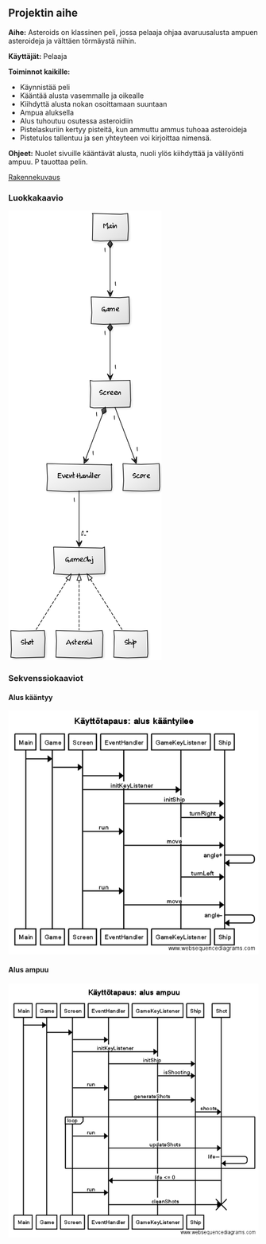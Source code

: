 ## Projektin aihe

**Aihe:** Asteroids on klassinen peli, jossa pelaaja ohjaa avaruusalusta ampuen asteroideja ja välttäen törmäystä niihin.

**Käyttäjät:** Pelaaja

**Toiminnot kaikille:** 
* Käynnistää peli
* Kääntää alusta vasemmalle ja oikealle
* Kiihdyttä alusta nokan osoittamaan suuntaan
* Ampua aluksella
* Alus tuhoutuu osutessa asteroidiin
* Pistelaskuriin kertyy pisteitä, kun ammuttu ammus tuhoaa asteroideja
* Pistetulos tallentuu ja sen yhteyteen voi kirjoittaa nimensä.

**Ohjeet:** Nuolet sivuille kääntävät alusta, nuoli ylös kiihdyttää ja välilyönti ampuu. P tauottaa pelin.

[Rakennekuvaus](Rakennekuvaus.md)

### Luokkakaavio
![Luokkakaavio](Luokkakaavio.png)

### Sekvenssiokaaviot

#### Alus kääntyy
![Sekvenssikaavio kääntymisestä](Sekvenssikaavio_kaantyminen.png)

#### Alus ampuu
![Sekvenssikaavio ampumisest](Sekvenssikaavio_ampuminen.png)
